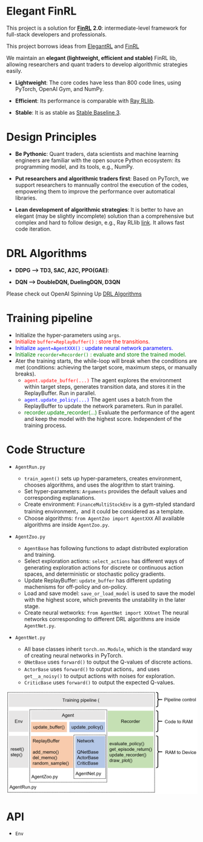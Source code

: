 # Elegant FinRL

  This project is a solution for [**FinRL**](https://github.com/AI4Finance-LLC/FinRL-Library) **2.0**: intermediate-level framework for full-stack developers and professionals. 
  
  This project borrows ideas from [ElegantRL](https://github.com/AI4Finance-LLC/ElegantRL) and [FinRL](https://github.com/AI4Finance-LLC/FinRL-Library)
  
  We maintain an **elegant (lightweight, efficient and stable)** FinRL lib, allowing researchers and quant traders to develop algorithmic strategies easily.
  
  + **Lightweight**: The core codes have less than 800 code lines, using PyTorch, OpenAI Gym, and NumPy.
  
  + **Efficient**: Its performance is comparable with [Ray RLlib](https://github.com/ray-project/ray).
  
  + **Stable**: It is as stable as [Stable Baseline 3](https://github.com/DLR-RM/stable-baselines3).
  

# Design Principles

  + **Be Pythonic**: Quant traders, data scientists and machine learning engineers are familiar with the open source Python ecosystem: its programming model, and its tools, e.g., NumPy.
  
  + **Put researchers and algorithmic traders first**: Based on PyTorch, we support researchers to mannually control the execution of the codes, empowering them to improve the performance over automatical libraries.
  
  + **Lean development of algorithmic strategies**: It is better to have an elegant (may be slightly incomplete) solution than a comprehensive but complex and hard to follow design, e.g., Ray RLlib [link](https://github.com/ray-project/ray). It allows fast code iteration.
  
  
# DRL Algorithms

  + **DDPG --> TD3, SAC, A2C, PPO(GAE)**:
  
  + **DQN --> DoubleDQN, DuelingDQN, D3QN**
  
  Please check out OpenAI Spinning Up [DRL Algorithms](https://spinningup.openai.com/en/latest/index.html)


# Training pipeline

+ Initialize the hyper-parameters using `args`.
+ <span style="color:red">Initialize `buffer=ReplayBuffer()` : store the transitions.</span>
+ <span style="color:blue">Initialize `agent=AgentXXX()` : update neural network parameters.</span>
+ <span style="color:green">Initialize `recorder=Recorder()` : evaluate and store the trained model.</span>
+ Ater the training starts, the while-loop will break when the conditions are met (conditions: achieving the target score, maximum steps, or manually breaks).
  + <span style="color:red">`agent.update_buffer(...)`</span> The agent explores the environment within target steps, generates transition data, and stores it in the ReplayBuffer. Run in parallel.
  + <span style="color:blue">`agent.update_policy(...)` </span> The agent uses a batch from the ReplayBuffer to update the network parameters. Run in parallel.
  + <span style="color:green">recorder.update_recorder(...)</span> Evaluate the performance of the agent and keep the model with the highest score. Independent of the training process.


# Code Structure

  + `AgentRun.py`
    + `train_agent()` sets up hyper-parameters, creates environment, chooses algorithms, and uses the alogrithm to start training.
    + Set hyper-parameters: `Arguments` provides the default values and corresponding explanations.    
    + Create environment: `FinanceMultiStockEnv` is a gym-styled standard training environment，and it could be considered as a template.    
    + Choose algorithms: `from AgentZoo import AgentXXX` All available algorithms are inside `AgentZoo.py`.

  + `AgentZoo.py`
    + `AgentBase` has following functions to adapt distributed exploration and training.
    + Select exploration actions: `select_actions` has different ways of generating exploration actions for discrete or continuous action spaces, and deterministic or stochastic policy gradients.
    + Update ReplayBuffer: `update_buffer` has different updating machenisms for off-policy and on-policy.
    + Load and save model: `save_or_load_model` is used to save the model with the highest score, which prevents the unstability in the later stage.
    + Create neural wetworks: `from AgentNet import XXXnet` The neural networks corresponding to different DRL algorithms are inside `AgentNet.py`.

  + `AgentNet.py`
    + All base classes inherit `torch.nn.Module`, which is the standard way of creating neural networks in PyTorch.
    + `QNetBase` uses `forward()` to output the Q-values of discrete actions.
    + `ActorBase` uses `forward()` to output actions，and uses `get__a_noisy()` to output actions with noises for exploration.
    + `CriticBase` uses `forward()` to output the expected Q-values.


![pipeline](./Readme/pipeline.png)

# API

  + `Env`


